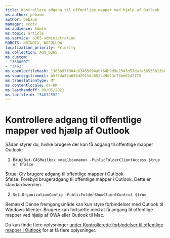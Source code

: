 ```yaml
---
title: Kontrollere adgang til offentlige mapper ved hjælp af Outlook
ms.author: pebaum
author: pebaum
manager: scotv
ms.audience: Admin
ms.topic: article
ms.service: o365-administration
ROBOTS: NOINDEX, NOFOLLOW
localization_priority: Priority
ms.collection: Adm_O365
ms.custom:
- "3500007"
- "3462"
ms.openlocfilehash: 1386b97f804e63455094abf64b9d9e2541d57dafa36535813b0d7689e0ce2966
ms.sourcegitcommit: b5f7da89a650d2915dc652449623c78be6247175
ms.translationtype: MT
ms.contentlocale: da-DK
ms.lasthandoff: 08/05/2021
ms.locfileid: "54032552"
---
```

# <a name="control-access-to-public-folders-using-outlook"></a>Kontrollere adgang til offentlige mapper ved hjælp af Outlook

Sådan styrer du, hvilke brugere der kan få adgang til offentlige mapper Outlook:

1. Brug `Set-CASMailbox <mailboxname> -PublicFolderClientAccess $true or $false`

$true: Giv brugere adgang til offentlige mapper i Outlook  
$false: Forebyd brugeradgang til offentlige mapper i Outlook. Dette er standardværdien.  

2. `Set-OrganizationConfig -PublicFolderShowClientControl $true`

Bemærk! Denne fremgangsmåde kan kun styre forbindelser med Outlook til Windows klienter. Brugere kan fortsætte med at få adgang til offentlige mapper ved hjælp af OWA eller Outlook til Mac.

Du kan finde flere oplysninger [under Kontrollerede forbindelser til offentlige mapper i Outlook](https://aka.ms/controlpf) for at få flere oplysninger.
